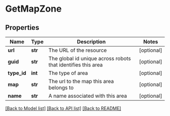 # GetMapZone

## Properties
Name | Type | Description | Notes
------------ | ------------- | ------------- | -------------
**url** | **str** | The URL of the resource | [optional] 
**guid** | **str** | The global id unique across robots that identifies this area | [optional] 
**type_id** | **int** | The type of area | [optional] 
**map** | **str** | The url to the map this area belongs to | [optional] 
**name** | **str** | A name associated with this area | [optional] 

[[Back to Model list]](../README.md#documentation-for-models) [[Back to API list]](../README.md#documentation-for-api-endpoints) [[Back to README]](../README.md)


